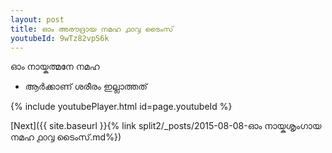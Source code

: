 ```yaml
---
layout: post
title: ഓം അരൗദ്രായ നമഹ ൧൦൮ ടൈംസ്
youtubeId: 9wTz82vpS6k
---
```

 
 
 ഓം നായ്കത്മനേ നമഹ 
 
 -  ആർക്കാണ് ശരീരം ഇല്ലാത്തത് 
 
  
 
  
 
 
 
 
 
 


{% include youtubePlayer.html id=page.youtubeId %}
 
[Next]({{ site.baseurl }}{% link  split2/_posts/2015-08-08-ഓം നായ്കശൃംഗായ നമഹ ൧൦൮ ടൈംസ്.md%})
 
